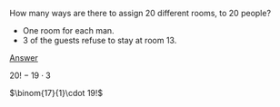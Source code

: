 How many ways are there to assign $20$ different rooms, to $20$ people?

- One room for each man.
- $3$ of the guests refuse to stay at room $13$.



<u>Answer</u>

$20! - 19\cdot3$

$\binom{17}{1}\cdot 19!$

